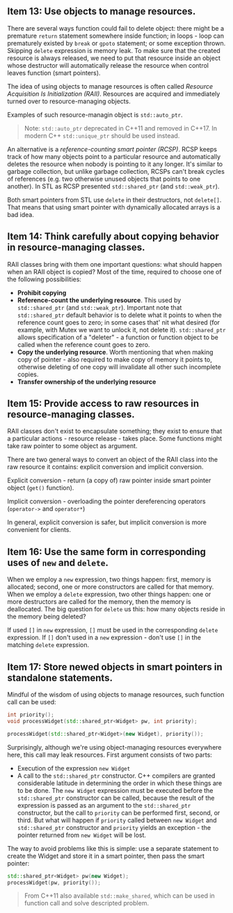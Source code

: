 ## Item 13: Use objects to manage resources.
There are several ways function could fail to delete object: there might be a premature `return` statement somewhere inside function; in loops - loop can prematurely existed by `break` or `gpoto` statement; or some exception thrown. Skipping `delete` expression is memory leak.
To make sure that the created resource is always released, we need to put that resource inside an object whose destructor will automatically release the resource when control leaves function (smart pointers).

The idea of using objects to manage resources is often called _Resource Acquisition Is Initialization (RAII)_. Resources are acquired and immediately turned over to resource-managing objects. 

Examples of such resource-managin object is `std::auto_ptr`.
> Note: `std::auto_ptr` deprecated in C++11 and removed in C++17. In modern C++ `std::unique_ptr` should be used instead.

An alternative is a _reference-counting smart pointer (RCSP)_. RCSP keeps track of how many objects point to a particular resource and automatically deletes the resource when nobody is pointing to it any longer. It's similar to garbage collection, but unlike garbage collection, RCSPs can't break cycles of references (e.g. two otherwise unused objects that points to one another). In STL as RCSP presented `std::shared_ptr` (and `std::weak_ptr`).

Both smart pointers from STL use `delete` in their destructors, not `delete[]`. That means that using smart pointer with dynamically allocated arrays is a bad idea. 



## Item 14: Think carefully about copying behavior in resource-managing classes.
RAII classes bring with them one important questions: what should happen when an RAII object is copied? 
Most of the time, required to choose one of the following possibilities: 
+ **Prohibit copying**
+ **Reference-count the underlying resource**. This used by `std::shared_ptr` (and `std::weak_ptr`). Important note that `std::shared_ptr` default behavior is to delete what it points to when the reference count goes to zero; in some cases that' nit what desired (for example, with Mutex we want to unlock it, not delete it). `std::shared_ptr` allows specification of a "deleter" - a function or function object to be called when the reference count goes to zero.
+ **Copy the underlying resource**. Worth mentioning that when making copy of pointer - also required to make copy of memory it points to, otherwise deleting of one copy will invalidate all other such incomplete copies.
+ **Transfer ownership of the underlying resource**



## Item 15: Provide access to raw resources in resource-managing classes.
RAII classes don't exist to encapsulate something; they exist to ensure that a particular actions - resource release - takes place. Some functions might take raw pointer to some object as argument. 

There are two general ways to convert an object of the RAII class into the raw resource it contains: explicit conversion and implicit conversion. 

Explicit conversion - return (a copy of) raw pointer inside smart pointer object (`get()` function).

Implicit conversion - overloading the pointer dereferencing operators (`operator->` and `operator*`)

In general, explicit conversion is safer, but implicit conversion is more convenient for clients. 



## Item 16: Use the same form in corresponding uses of `new` and `delete`.
When we employ a `new` expression, two things happen: first, memory is allocated; second, one or more constructors are called for that memory. When we employ a `delete` expression, two other things happen: one or more destructors are called for the memory, then the memory is deallocated. The big question for `delete` us this: how many objects reside in the memory being deleted?

If used `[]` in `new` expression, `[]` must be used in the corresponding `delete` expression. If `[]` don't used in a `new` expression - don't use `[]` in the matching `delete` expression. 



## Item 17: Store newed objects in smart pointers in standalone statements.
Mindful of the wisdom of using objects to manage resources, such function call can be used:

```c++
int priority();
void processWidget(std::shared_ptr<Widget> pw, int priority);

processWidget(std::shared_ptr<Widget>(new Widget), priority());

```
Surprisingly, although we're using object-managing resources everywhere here, this call may leak resources. First argument consists of two parts: 
+ Execution of the expression `new Widget`
+ A call to the `std::shared_ptr` constructor. 
C++ compilers are granted considerable latitude in determining the order in which these things are to be done. The `new Widget` expression must be executed before the `std::shared_ptr` constructor can be called, because the result of the expression is passed as an argument to the `std::shared_ptr` constructor, but the call to `priority` can be performed first, second, or third. 
But what will happen if `priority` called between `new Widget` and `std::shared_ptr` constructor and `priority` yields an exception - the pointer returned from `new Widget` will be lost. 

The way to avoid problems like this is simple: use a separate statement to create the Widget and store it in a smart pointer, then pass the smart pointer:
```c++
std::shared_ptr<Widget> pw(new Widget);
processWidget(pw, priority());
```

> From C++11 also available `std::make_shared`, which can be used in function call and solve descripted problem. 
